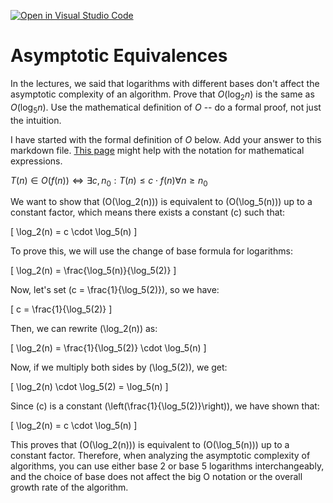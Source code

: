 [![Open in Visual Studio Code](https://classroom.github.com/assets/open-in-vscode-718a45dd9cf7e7f842a935f5ebbe5719a5e09af4491e668f4dbf3b35d5cca122.svg)](https://classroom.github.com/online_ide?assignment_repo_id=12578174&assignment_repo_type=AssignmentRepo)
# Asymptotic Equivalences

In the lectures, we said that logarithms with different bases don't affect the
asymptotic complexity of an algorithm. Prove that $O(\log_{2} n)$ is the same as
$O(\log_{5} n)$. Use the mathematical definition of $O$ -- do a formal proof,
not just the intuition.

I have started with the formal definition of $O$ below. Add your answer to this
markdown file. [This
page](https://docs.github.com/en/get-started/writing-on-github/working-with-advanced-formatting/writing-mathematical-expressions)
might help with the notation for mathematical expressions.

$T(n) \in O(f(n)) \iff \exists c, n_0: T(n) \leq c \cdot f(n) \forall n \geq n_0$

We want to show that \(O(\log_2(n))\) is equivalent to \(O(\log_5(n))\) up to a constant factor, which means there exists a constant \(c\) such that:

\[
\log_2(n) = c \cdot \log_5(n)
\]

To prove this, we will use the change of base formula for logarithms:

\[
\log_2(n) = \frac{\log_5(n)}{\log_5(2)}
\]

Now, let's set \(c = \frac{1}{\log_5(2)}\), so we have:

\[
c = \frac{1}{\log_5(2)}
\]

Then, we can rewrite \(\log_2(n)\) as:

\[
\log_2(n) = \frac{1}{\log_5(2)} \cdot \log_5(n)
\]

Now, if we multiply both sides by \(\log_5(2)\), we get:

\[
\log_2(n) \cdot \log_5(2) = \log_5(n)
\]

Since \(c\) is a constant \(\left(\frac{1}{\log_5(2)}\right)\), we have shown that:

\[
\log_2(n) = c \cdot \log_5(n)
\]

This proves that \(O(\log_2(n))\) is equivalent to \(O(\log_5(n))\) up to a constant factor. Therefore, when analyzing the asymptotic complexity of algorithms, you can use either base 2 or base 5 logarithms interchangeably, and the choice of base does not affect the big O notation or the overall growth rate of the algorithm.

